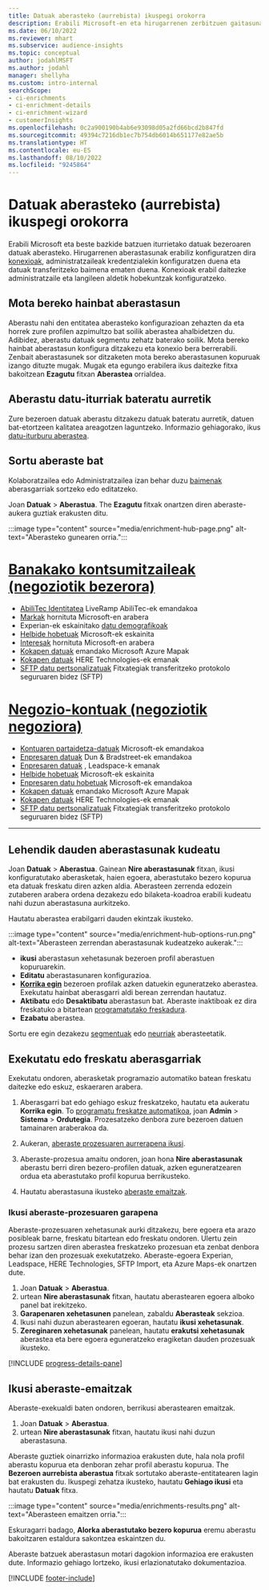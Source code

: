 ```yaml
---
title: Datuak aberasteko (aurrebista) ikuspegi orokorra
description: Erabili Microsoft-en eta hirugarrenen zerbitzuen gaitasunak zure bezeroen datuak aberasteko.
ms.date: 06/10/2022
ms.reviewer: mhart
ms.subservice: audience-insights
ms.topic: conceptual
author: jodahlMSFT
ms.author: jodahl
manager: shellyha
ms.custom: intro-internal
searchScope:
- ci-enrichments
- ci-enrichment-details
- ci-enrichment-wizard
- customerInsights
ms.openlocfilehash: 0c2a900190b4ab6e93098d05a2fd66bcd2b847fd
ms.sourcegitcommit: 49394c7216db1ec7b754db6014b651177e82ae5b
ms.translationtype: HT
ms.contentlocale: eu-ES
ms.lasthandoff: 08/10/2022
ms.locfileid: "9245864"
---
```

# <a name="data-enrichment-preview-overview"></a>Datuak aberasteko (aurrebista) ikuspegi orokorra

Erabili Microsoft eta beste bazkide batzuen iturrietako datuak bezeroaren datuak aberasteko. Hirugarrenen aberastasunak erabiliz konfiguratzen dira [konexioak](connections.md), administratzaileak kredentzialekin konfiguratzen duena eta datuak transferitzeko baimena ematen duena. Konexioak erabil daitezke administratzaile eta langileen aldetik hobekuntzak konfiguratzeko.  

## <a name="multiple-enrichments-of-the-same-type"></a>Mota bereko hainbat aberastasun

Aberastu nahi den entitatea aberasteko konfigurazioan zehazten da eta horrek zure profilen azpimultzo bat soilik aberastea ahalbidetzen du. Adibidez, aberastu datuak segmentu zehatz baterako soilik. Mota bereko hainbat aberastasun konfigura ditzakezu eta konexio bera berrerabili. Zenbait aberastasunek sor ditzaketen mota bereko aberastasunen kopuruak izango dituzte mugak. Mugak eta egungo erabilera ikus daitezke fitxa bakoitzean **Ezagutu** fitxan **Aberastea** orrialdea.

## <a name="enrich-data-sources-before-unification"></a>Aberastu datu-iturriak bateratu aurretik

Zure bezeroen datuak aberastu ditzakezu datuak bateratu aurretik, datuen bat-etortzeen kalitatea areagotzen laguntzeko. Informazio gehiagorako, ikus [datu-iturburu aberastea](data-sources-enrichment.md).

## <a name="create-an-enrichment"></a>Sortu aberaste bat

Kolaboratzailea edo Administratzailea izan behar duzu [baimenak](permissions.md) aberasgarriak sortzeko edo editatzeko.

Joan **Datuak** > **Aberastua**. The **Ezagutu** fitxak onartzen diren aberaste-aukera guztiak erakusten ditu.

:::image type="content" source="media/enrichment-hub-page.png" alt-text="Aberasteko gunearen orria.":::

# <a name="individual-consumers-b-to-c"></a>[Banakako kontsumitzaileak (negoziotik bezerora)](#tab/b2c)

- [AbiliTec Identitatea](enrichment-liveramp.md) LiveRamp AbiliTec-ek emandakoa
- [Markak](enrichment-microsoft.md) hornituta Microsoft-en arabera
- Experian-ek eskainitako [datu demografikoak](enrichment-experian.md)
- [Helbide hobetuak](enrichment-enhanced-addresses.md) Microsoft-ek eskainita
- [Interesak](enrichment-microsoft.md) hornituta Microsoft-en arabera
- [Kokapen datuak](enrichment-azure-maps.md) emandako Microsoft Azure Mapak
- [Kokapen datuak](enrichment-here.md) HERE Technologies-ek emanak
- [SFTP datu pertsonalizatuak](enrichment-SFTP-custom-import.md) Fitxategiak transferitzeko protokolo seguruaren bidez (SFTP)

# <a name="business-accounts-b-to-b"></a>[Negozio-kontuak (negoziotik negoziora)](#tab/b2b)

- [Kontuaren partaidetza-datuak](enrichment-office.md) Microsoft-ek emandakoa
- [Enpresaren datuak](enrichment-dnb.md) Dun & Bradstreet-ek emandakoa
- [Enpresaren datuak](enrichment-leadspace.md) , Leadspace-k emanak
- [Helbide hobetuak](enrichment-enhanced-addresses.md) Microsoft-ek eskainita
- [Enpresaren datu hobetuak](enrichment-enhanced-company-data.md) Microsoft-ek emandakoa
- [Kokapen datuak](enrichment-azure-maps.md) emandako Microsoft Azure Mapak
- [Kokapen datuak](enrichment-here.md) HERE Technologies-ek emanak
- [SFTP datu pertsonalizatuak](enrichment-SFTP-custom-import.md) Fitxategiak transferitzeko protokolo seguruaren bidez (SFTP)

---

## <a name="manage-existing-enrichments"></a>Lehendik dauden aberastasunak kudeatu

Joan **Datuak** > **Aberastua**. Gainean **Nire aberastasunak** fitxan, ikusi konfiguratutako aberasketak, haien egoera, aberastutako bezero kopurua eta datuak freskatu diren azken aldia. Aberasteen zerrenda edozein zutaberen arabera ordena dezakezu edo bilaketa-koadroa erabili kudeatu nahi duzun aberastasuna aurkitzeko.

Hautatu aberastea erabilgarri dauden ekintzak ikusteko.

:::image type="content" source="media/enrichment-hub-options-run.png" alt-text="Aberasteen zerrendan aberastasunak kudeatzeko aukerak.":::

- **ikusi** aberastasun xehetasunak bezeroen profil aberastuen kopuruarekin.
- **Editatu** aberastasunaren konfigurazioa.
- [**Korrika egin**](#run-or-refresh-enrichments) bezeroen profilak azken datuekin eguneratzeko aberastea. Exekutatu hainbat aberasgarri aldi berean zerrendan hautatuz.
- **Aktibatu** edo **Desaktibatu** aberastasun bat. Aberaste inaktiboak ez dira freskatuko a bitartean [programatutako freskadura](schedule-refresh.md).
- **Ezabatu** aberastea.

Sortu ere egin dezakezu [segmentuak](segments.md) edo [neurriak](measures.md) aberasteetatik.

## <a name="run-or-refresh-enrichments"></a>Exekutatu edo freskatu aberasgarriak

Exekutatu ondoren, aberasketak programazio automatiko batean freskatu daitezke edo eskuz, eskaeraren arabera.

1. Aberasgarri bat edo gehiago eskuz freskatzeko, hautatu eta aukeratu **Korrika egin**. To [programatu freskatze automatikoa](schedule-refresh.md), joan **Admin** > **Sistema** > **Ordutegia**. Prozesatzeko denbora zure bezeroen datuen tamainaren araberakoa da.

1. Aukeran, [aberaste prozesuaren aurrerapena ikusi](#see-the-progress-of-the-enrichment-process).

1. Aberaste-prozesua amaitu ondoren, joan hona **Nire aberastasunak** aberastu berri diren bezero-profilen datuak, azken eguneratzearen ordua eta aberastutako profil kopurua berrikusteko.

1. Hautatu aberastasuna ikusteko [aberaste emaitzak](#view-enrichment-results).

### <a name="see-the-progress-of-the-enrichment-process"></a>Ikusi aberaste-prozesuaren garapena

Aberaste-prozesuaren xehetasunak aurki ditzakezu, bere egoera eta arazo posibleak barne, freskatu bitartean edo freskatu ondoren. Ulertu zein prozesu sartzen diren aberastea freskatzeko prozesuan eta zenbat denbora behar izan den prozesuak exekutatzeko. Aberaste-egoera Experian, Leadspace, HERE Technologies, SFTP Import, eta Azure Maps-ek onartzen dute.

1. Joan **Datuak** > **Aberastua**.
1. urtean **Nire aberastasunak** fitxan, hautatu aberastearen egoera alboko panel bat irekitzeko.
1. **Garapenaren xehetasunen** panelean, zabaldu **Aberasteak** sekzioa.
1. Ikusi nahi duzun aberastearen egoeran, hautatu **ikusi xehetasunak**.
1. **Zereginaren xehetasunak** panelean, hautatu **erakutsi xehetasunak** aberastea eta bere egoera eguneratzeko eragiketan dauden prozesuak ikusteko.

[!INCLUDE [progress-details-pane](includes/progress-details-pane.md)]

## <a name="view-enrichment-results"></a>Ikusi aberaste-emaitzak

Aberaste-exekualdi baten ondoren, berrikusi aberastearen emaitzak.

1. Joan **Datuak** > **Aberastua**.
1. urtean **Nire aberastasunak** fitxan, hautatu ikusi nahi duzun aberastasuna.

Aberaste guztiek oinarrizko informazioa erakusten dute, hala nola profil aberastu kopurua eta denboran zehar profil aberastu kopurua. The **Bezeroen aurrebista aberastua** fitxak sortutako aberaste-entitatearen lagin bat erakusten du. Ikuspegi zehatza ikusteko, hautatu **Gehiago ikusi** eta hautatu **Datuak** fitxa.

:::image type="content" source="media/enrichments-results.png" alt-text="Aberasteen emaitzen orria.":::

Eskuragarri badago, **Alorka aberastutako bezero kopurua** eremu aberastu bakoitzaren estaldura sakontzea eskaintzen du.

Aberaste batzuek aberastasun motari dagokion informazioa ere erakusten dute. Informazio gehiago lortzeko, ikusi erlazionatutako dokumentazioa.

[!INCLUDE [footer-include](includes/footer-banner.md)]
